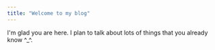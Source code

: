 ```yaml
---
title: "Welcome to my blog"
---
```


I'm glad you are here. I plan to talk about lots of things that you already know ^_^.

